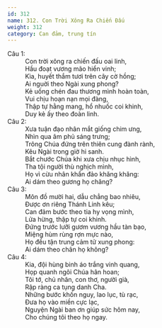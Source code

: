 ```yaml
---
id: 312
name: 312. Con Trời Xông Ra Chiến Đấu
weight: 312
category: Can đảm, trung tín
---
```

<dl><dt>Câu 1:</dt><dd data-verse="1">Con trời xông ra chiến đấu oai linh, <br/>Hầu đoạt vương mão hiển vinh; <br/>Kìa, huyết thắm tươi trên cây cờ hồng; <br/>Ai nguời theo Ngài xung phong? <br/>Kẻ uống chén đau thương mình hoàn toàn, <br/>Vui chịu hoạn nạn mọi đàng, <br/>Thập tự hằng mang, hổ nhuốc coi khinh, <br/>Duy kẻ ấy theo đoàn linh. </dd><dt>Câu 2:</dt><dd data-verse="2">Xưa tuận đạo nhân mắt giống chim ưng, <br/>Nhìn qua âm phủ sáng trưng; <br/>Trông Chúa đứng trên thiên cung đành rành, <br/>Kêu Ngài trong giờ hi sanh. <br/>Bắt chước Chúa khi xưa chịu nhục hình, <br/>Tha tội người thù nghịch mình, <br/>Họ vì cừu nhân khẩn đảo khăng khăng: <br/>Ai dám theo gương họ chăng? </dd><dt>Câu 3:</dt><dd data-verse="3">Môn đồ mười hai, dẫu chẳng bao nhiêu, <br/>Được ơn riêng Thánh Linh kêu; <br/>Can đảm bước theo tia hy vọng mình, <br/>Lửa hừng, thập tự coi khinh. <br/>Đứng trước lưỡi gươm vương hầu tàn bạo, <br/>Miệng hùm rùng rợn mực nào, <br/>Họ đều tận trung cảm tử xung phong: <br/>Ai dám theo chân họ không? </dd><dt>Câu 4:</dt><dd data-verse="4">Kia, đội hùng binh áo trắng vinh quang, <br/>Họp quanh ngôi Chúa hân hoan; <br/>Tôi tớ, chủ nhân, con thơ, người già, <br/>Rập ràng ca tụng danh Cha. <br/>Những bước khốn nguy, lao lục, tù rạc, <br/>Đưa họ vào miền cực lạc, <br/>Nguyện Ngài ban ơn giúp sức hôm nay, <br/>Cho chúng tôi theo họ ngay. </dd></dl>
